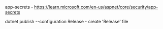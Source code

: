 app-secrets - https://learn.microsoft.com/en-us/aspnet/core/security/app-secrets

dotnet publish --configuration Release - create 'Release' file